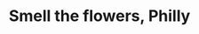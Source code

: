 ---
pid: CH850
title: Smell the flowers, Philly
location_transcription: Fish town near the Fillmore
zipcode: '37203'
outside_phl: 'Nashville TN '
neighborhood: 
age: '29'
age_range: 20-29
instagram: 
image_file_name: CH_850.jpg
proposal_transcription: 
topic: Uplifting
topic_summary: '0'
type: Other No Form
keywords_other: 
credit: Tom Galgano
image_labels: 
twitter: 
facebook: 
permalink: "/monuments/ch850/"
layout: item-page
---